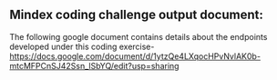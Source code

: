 ## Mindex coding challenge output document:

The following google document contains details about the endpoints developed under this coding exercise- https://docs.google.com/document/d/1ytzQe4LXqocHPvNvlAK0b-mtcMFPCnSJ42Ssn_lSbYQ/edit?usp=sharing
